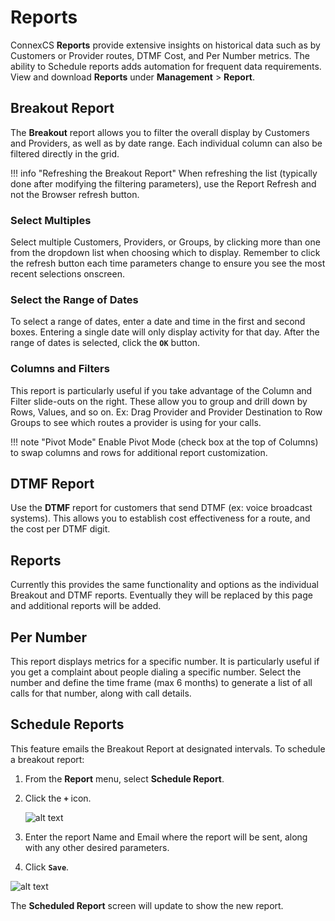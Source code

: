 # Reports
ConnexCS **Reports** provide extensive insights on historical data such as by Customers or Provider routes, DTMF Cost, and Per Number metrics. The ability to Schedule reports adds automation for frequent data requirements. View and download **Reports** under **Management** > **Report**.

## Breakout Report
The **Breakout** report allows you to filter the overall display by Customers and Providers, as well as by date range. Each individual column can also be filtered directly in the grid. 

!!! info "Refreshing the Breakout Report"
    When refreshing the list (typically done after modifying the filtering parameters), use the Report Refresh and not the Browser refresh button. 

### Select Multiples
Select multiple Customers, Providers, or Groups, by clicking more than one from the dropdown list when choosing which to display.  Remember to click the refresh button each time parameters change to ensure you see the most recent selections onscreen.

### Select the Range of Dates
To select a range of dates, enter a date and time in the first and second boxes.  Entering a single date will only display activity for that day.  After the range of dates is selected, click the **`OK`** button.
 
### Columns and Filters
This report is particularly useful if you take advantage of the Column and Filter slide-outs on the right. These allow you to group and drill down by Rows, Values, and so on. Ex: Drag Provider and Provider Destination to Row Groups to see which routes a provider is using for your calls. 

!!! note "Pivot Mode"
    Enable Pivot Mode (check box at the top of Columns) to swap columns and rows for additional report customization. 
    
## DTMF Report
Use the **DTMF** report for customers that send DTMF (ex: voice broadcast systems). This allows you to establish cost effectiveness for a route, and the cost per DTMF digit. 

## Reports
Currently this provides the same functionality and options as the individual Breakout and DTMF reports. Eventually they will be replaced by this page and additional reports will be added. 

## Per Number
This report displays metrics for a specific number. It is particularly useful if you get a complaint about people dialing a specific number. Select the number and define the time frame (max 6 months) to generate a list of all calls for that number, along with call details. 

## Schedule Reports
This feature emails the Breakout Report at designated intervals. To schedule a breakout report:

1. From the **Report** menu, select **Schedule Report**.
2. Click the **`+`** icon.

    ![alt text][schedulereport]

3. Enter the report Name and Email where the report will be sent, along with any other desired parameters. 
4. Click **`Save`**.


![alt text][schedulereport]

The **Scheduled Report** screen will update to show the new report. 

[schedulereport]: /reports/img/schedulereport.png "Schedule Reports"
